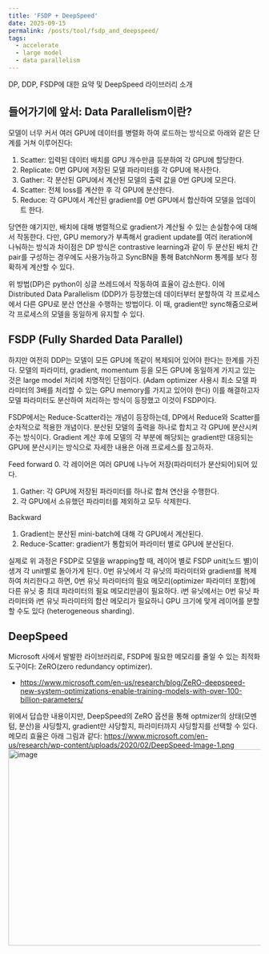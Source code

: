 ```yaml
---
title: 'FSDP + DeepSpeed'
date: 2025-09-15
permalink: /posts/tool/fsdp_and_deepspeed/
tags:
  - accelerate
  - large model
  - data parallelism
---
```


DP, DDP, FSDP에 대한 요약 및 DeepSpeed 라이브러리 소개

들어가기에 앞서: Data Parallelism이란?
-----

모델이 너무 커서 여러 GPU에 데이터를 병렬화 하여 로드하는 방식으로 아래와 같은 단계를 거쳐 이루어진다:
  1. Scatter: 입력된 데이터 배치를 GPU 개수만큼 등분하여 각 GPU에 할당한다.
  2. Replicate: 0번 GPU에 저장된 모델 파라미터를 각 GPU에 복사한다.
  3. Gather: 각 분산된 GPU에서 계산된 모델의 출력 값을 0번 GPU에 모은다.
  4. Scatter: 전체 loss를 계산한 후 각 GPU에 분산한다.
  5. Reduce: 각 GPU에서 계산된 gradient를 0번 GPU에서 합산하여 모델을 업데이트 한다.

당연한 얘기지만, 배치에 대해 병렬적으로 gradient가 계산될 수 있는 손실함수에 대해서 작동한다.
다만, GPU memory가 부족해서 gradient update를 여러 iteration에 나눠하는 방식과 차이점은 DP 방식은 contrastive learning과 같이 두 분산된 배치 간 pair를 구성하는 경우에도 사용가능하고 SyncBN을 통해 BatchNorm 통계를 보다 정확하게 계산할 수 있다.

위 방법(DP)은 python이 싱글 쓰레드에서 작동하여 효율이 감소한다. 이에 Distributed Data Parallelism (DDP)가 등장했는데 데이터부터 분할하여 각 프로세스에서 다른 GPU로 분산 연산을 수행하는 방법이다.
이 때, gradient만 sync해줌으로써 각 프로세스의 모델을 동일하게 유지할 수 있다.

FSDP (Fully Sharded Data Parallel)
-----

하지만 여전히 DDP는 모델이 모든 GPU에 똑같이 복제되어 있어야 한다는 한계를 가진다.
모델의 파라미터, gradient, momentum 등을 모든 GPU에 동일하게 가지고 있는 것은 large model 처리에 치명적인 단점이다.
(Adam optimizer 사용시 최소 모델 파라미터의 3배를 처리할 수 있는 GPU memory를 가지고 있어야 한다)
이를 해결하고자 모델 파라미터도 분산하여 처리하는 방식이 등장했고 이것이 FSDP이다.

FSDP에서는 Reduce-Scatter라는 개념이 등장하는데, DP에서 Reduce와 Scatter를 순차적으로 적용한 개념이다.
분산된 모델의 출력을 하나로 합치고 각 GPU에 분산시켜 주는 방식이다.
Gradient 계산 후에 모델의 각 부분에 해당되는 gradient만 대응되는 GPU에 분산시키는 방식으로 자세한 내용은 아래 프로세스를 참고하자.

Feed forward
  0. 각 레이어은 여러 GPU에 나누어 저장(파라미터가 분산되어)되어 있다.
  1. Gather: 각 GPU에 저장된 파라미터를 하나로 합쳐 연산을 수행한다.
  2. 각 GPU에서 소유했던 파라미터를 제외하고 모두 삭제한다.

Backward
  1. Gradient는 분산된 mini-batch에 대해 각 GPU에서 계산된다.
  2. Reduce-Scatter: gradient가 통합되어 파라미터 별로 GPU에 분산된다.

실제로 위 과정은 FSDP로 모델을 wrapping할 때, 레이어 별로 FSDP unit(노드 별)이 생겨 각 unit별로 돌아가게 된다.
0번 유닛에서 각 유닛의 파라미터와 gradient를 복제하여 처리한다고 하면, 0번 유닛 파라미터의 필요 메모리(optimizer 파라미터 포함)에 다른 유닛 중 최대 파라미터의 필요 메모리만큼이 필요하다.
i번 유닛에서는 0번 유닛 파라미터와 i번 유닛 파라미터의 합산 메모리가 필요하니 GPU 크기에 맞게 레이어를 분할할 수도 있다 (heterogeneous sharding).

DeepSpeed
-----
Microsoft 사에서 발발한 라이브러리로, FSDP에 필요한 메모리를 줄일 수 있는 최적화 도구이다: ZeRO(zero redundancy optimizer).
* https://www.microsoft.com/en-us/research/blog/ZeRO-deepspeed-new-system-optimizations-enable-training-models-with-over-100-billion-parameters/

위에서 답습한 내용이지만, DeepSpeed의 ZeRO 옵션을 통해 optmizer의 상태(모멘텀, 분산)을 샤딩할지, gradient만 샤당할지, 파라미터까지 샤딩할지를 선택할 수 있다.
메모리 효율은 아래 그림과 같다:
https://www.microsoft.com/en-us/research/wp-content/uploads/2020/02/DeepSpeed-Image-1.png<img width="951" height="392" alt="image" src="https://github.com/user-attachments/assets/442ed111-7325-4a2e-96bf-15ded410c35e" />
